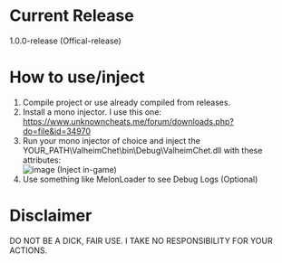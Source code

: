 # Current Release 
1.0.0-release (Offical-release)

# How to use/inject
1. Compile project or use already compiled from releases. <br _>
2. Install a mono injector. I use this one: https://www.unknowncheats.me/forum/downloads.php?do=file&id=34970 <br _>
3. Run your mono injector of choice and inject the YOUR_PATH\ValheimChet\bin\Debug\ValheimChet.dll with these attributes: <br _>
![image](https://github.com/user-attachments/assets/f9fcb3d9-33d1-4bb7-9480-053a44493319) (Inject in-game) <br _>
4. Use something like MelonLoader to see Debug Logs (Optional) 


# Disclaimer
DO NOT BE A DICK, FAIR USE. I TAKE NO RESPONSIBILITY FOR YOUR ACTIONS.
